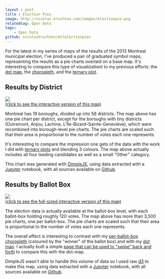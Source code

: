 ```yaml
---
layout : post
title : Election Pies
image: http://nicolas.kruchten.com/images/electionpie.png
relatedtag: Open Data
tags:
    - Open Data
github: nicolaskruchten/mtlelectionpies
--- 
```


For the latest in my series of maps of the results of the 2013 Montreal municipal election, I've produced a pair of graduated symbol maps, representing the results as a pie charts overlaid on a base map. It's interesting to compare this type of visualizationt to my previous efforts: the [dot map][dm], the [choropleth][ch], and the [ternary plot][tp].

<!-- more -->

## Results by District

[![](http://nicolas.kruchten.com/images/electionpie_districts.png)][bydistrict]
<br/>[(click to see the interactive version of this map)][bydistrict]

Montreal has 19 boroughs, divided up into 58 districts. The map above has one pie chart per district, except for the boroughs with tiny districts (Outremont, Anjou, Lachine, L’Île-Bizard–Sainte-Geneviève), which were recombined into borough-level pie charts. The pie charts are scaled such that their area is proportional to the number of votes each one represents.

It's interesting to compare the impression one gets of the data with the work I did with [ternary plots][tp] and blending 3 colours. The map above actually includes all four leading candidates as well as a small "Other" category.

This chart was generated with [DimpleJS][dimple], using data extracted with a [Jupyter][jp] notebook, with all sources available on [Github][gh].


## Results by Ballot Box

[![](http://nicolas.kruchten.com/images/electionpie_sections.png)][bysection]
<br/>[(click to see the full-sized interactive version of this map)][bysection]

The election data is actually available at the ballot-box level, with each ballot-box holding roughly 120 votes. The map above has more than 3,500 pie charts, one per ballot-box. The pie charts are scaled such that their area is proportional to the number of votes each one represents.

The overall effect is interesting to contrast with my [per-ballot-box choropleth][ch] (coloured by the "winner" of the ballot box) and with my [dot map][dm]. I actually built a simple [page that can be used to "swipe" back and forth][swipe] to compare this with the dot-map.

DimpleJS wasn't able to handle this volume of data so I used raw [d3][d3] to make this map, using data extracted with a [Jupyter][jp] notebook, with all sources available on [Github][gh].


[jp]: http://jupyter.org
[dimple]: http://dimplejs.org/
[d3]: http://d3js.org
[gh]: https://github.com/nicolaskruchten/mtlelectionpies
[bysection]: http://nicolas.kruchten.com/mtlelectionpies/sections.html
[bydistrict]: http://nicolas.kruchten.com/mtlelectionpies/index.html
[swipe]: http://nicolas.kruchten.com/mtlelectionpies/swipe.html
[dm]: http://nicolas.kruchten.com/content/2013/12/dot-map-of-2013-montreal-election-results/
[ch]: http://nicolas.kruchten.com/content/2014/01/mtlelection-zoomable-map/
[tp]: http://nicolas.kruchten.com/content/2014/01/mtlelection-ternary/

